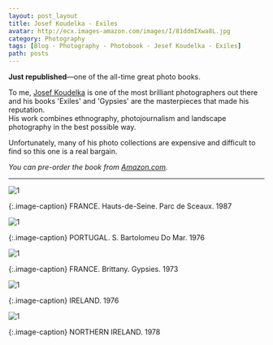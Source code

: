```yaml
---
layout: post_layout
title: Josef Koudelka - Exiles
avatar: http://ecx.images-amazon.com/images/I/81ddmIXwa8L.jpg
category: Photography
tags: [Blog - Photography - Photobook - Jesef Koudelka - Exiles]
path: posts
---
```


**Just republished**—one of the all-time great photo books.  
  
To me, [Josef Koudelka](http://www.magnumphotos.com/C.aspx?VP3=CMS3&VF=MAGO31_10_VForm&ERID=24KL535C7T) is one of the most brilliant photographers out there and his books 'Exiles' and 'Gypsies' are the masterpieces that made his reputation.  
His work combines ethnography, photojournalism and landscape photography in the best possible way.

Unfortunately, many of his photo collections are expensive and difficult to find so this one is a real bargain.

*You can pre-order the book from [Amazon.com](http://www.amazon.com/Josef-Koudelka-Exiles-Czeslaw-Milosz/dp/1597112690/ "Josef Koudelka: Exiles Hardcover").*

---------------

![1](https://www.magnumphotos.com/CorexDoc/MAG/Media/TR2/2/1/8/6/PAR65507.jpg "koudelka") 

{:.image-caption}
FRANCE. Hauts-de-Seine. Parc de Sceaux. 1987

![1](https://www.magnumphotos.com/CorexDoc/MAG/Media/TR2/9/2/d/a/PAR65592.jpg "koudelka")

{:.image-caption}
PORTUGAL. S. Bartolomeu Do Mar. 1976

![1](https://www.magnumphotos.com/CorexDoc/MAG/Media/TR2/8/6/f/c/PAR65541.jpg "koudelka")

{:.image-caption}
FRANCE. Brittany. Gypsies. 1973

![1](http://38.media.tumblr.com/38785e3036921fcaa3e310336ff487dc/tumblr_n06oqicYzo1qaihw2o1_1280.jpg "koudelka")

{:.image-caption}
IRELAND. 1976

![1](https://www.magnumphotos.com/CorexDoc/MAG/Media/TR2/8/2/f/a/PAR65558.jpg "koudelka")

{:.image-caption}
NORTHERN IRELAND. 1978

